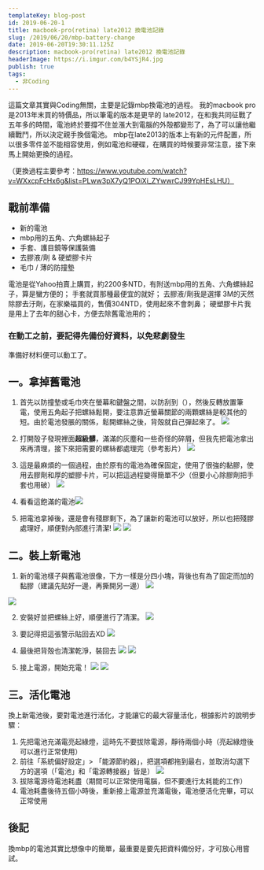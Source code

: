 ```yaml
---
templateKey: blog-post
id: 2019-06-20-1
title: macbook-pro(retina) late2012 換電池記錄
slug: /2019/06/20/mbp-battery-change
date: 2019-06-20T19:30:11.125Z
description: macbook-pro(retina) late2012 換電池記錄
headerImage: https://i.imgur.com/b4YSjR4.jpg
publish: true
tags:
  - 非Coding
---
```


這篇文章其實與Coding無關，主要是記錄mbp換電池的過程。
我的macbook pro是2013年末買的特價品，所以筆電的版本是更早的 late2012，在和我共同征戰了五年多的時間，電池終於要撐不住並漲大到電腦的外殻都變形了，為了可以讓他繼續戰鬥，所以決定親手換個電池。
mbp在late2013的版本上有新的元件配置，所以很多零件並不能相容使用，例如電池和硬碟，在購買的時候要非常注意，接下來馬上開始更換的過程。

（更換過程主要參考：https://www.youtube.com/watch?v=WXxcpFcHx6g&list=PLww3pX7yQ1POiXi_ZYwwrCJ99YpHEsLHU）

## 戰前準備
- 新的電池
- mbp用的五角、六角螺絲起子
- 手套、護目鏡等保護裝備
- 去膠液/劑 & 硬塑膠卡片
- 毛巾 / 薄的防撞墊

電池是從Yahoo拍賣上購買，約2200多NTD，有附送mbp用的五角、六角螺絲起子，算是蠻方便的；
手套就買那種最便宜的就好；
去膠液/劑我是選擇 3M的天然除膠去汙劑，在家樂福買的，售價304NTD，使用起來不會刺鼻；
硬塑膠卡片我是用上了去年的甜心卡，方便去除舊電池用的；

### **在動工之前，要記得先備份好資料，以免悲劇發生**

準備好材料便可以動工了。

## 一。拿掉舊電池
1. 首先以防撞墊或毛巾夾在螢幕和鍵盤之間，以防刮到（），然後反轉放置筆電，使用五角起子把螺絲鬆開，要注意靠近螢幕關節的兩顆螺絲是較其他的短。由於電池發脹的關係，鬆開螺絲之後，背殻就自己彈起來了。
![](https://i.imgur.com/D4vSsvZ.jpg)

2. 打開殻子發現裡面**超級髒**，滿滿的灰塵和一些奇怪的碎屑，但我先把電池拿出來再清理，接下來把需要的螺絲都處理完（參考影片）
![](https://i.imgur.com/t0k1mt7.jpg)

3. 這是最麻煩的一個過程，由於原有的電池為確保固定，使用了很強的黏膠，使用去膠劑和厚的塑膠卡片，可以把這過程變得簡單不少（但要小心除膠劑把手套也用破）
![](https://i.imgur.com/ZaZc4pa.jpg)

4. 看看這飽滿的電池![](https://i.imgur.com/5YpOlyL.jpg)

5. 把電池拿掉後，還是會有殘膠剩下，為了讓新的電池可以放好，所以也把殘膠處理好，順便對內部進行清潔!
![](https://i.imgur.com/YwsUB8F.jpg)
![](https://i.imgur.com/ybgiM4O.jpg)


## 二。裝上新電池
1. 新的電池樣子與舊電池很像，下方一樣是分四小塊，背後也有為了固定而加的黏膠（建議先貼好一邊，再撕開另一邊）
![](https://i.imgur.com/97dKhwD.jpg)

![](https://i.imgur.com/CZ6kM4G.jpg)

2. 安裝好並把螺絲上好，順便進行了清潔。
![](https://i.imgur.com/Hmpo8wU.jpg)

3. 要記得把這張警示貼回去XD
![](https://i.imgur.com/Hmpo8wU.jpg)

4. 最後把背殻也清潔乾淨，裝回去
![](https://i.imgur.com/xCFzwtH.jpg)
![](https://i.imgur.com/B21EEZG.jpg)

5. 接上電源，開始充電！
![](https://i.imgur.com/KVTbtQI.jpg)
![](https://i.imgur.com/KPh98g2.jpg)

## 三。活化電池
換上新電池後，要對電池進行活化，才能讓它的最大容量活化，根據影片的說明步驟：
1. 先把電池充滿電亮起綠燈，這時先不要拔除電源，靜待兩個小時（亮起綠燈後可以進行正常使用）
2. 前往「系統偏好設定」> 「能源節約器」，把選項都拖到最右，並取消勾選下方的選項（「電池」和「電源轉接器」皆是）
![](https://i.imgur.com/jtlDX6J.png)
3. 拔除電源待電池耗盡（期間可以正常使用電腦，但不要進行太耗能的工作）
4. 電池耗盡後待五個小時後，重新接上電源並充滿電後，電池便活化完畢，可以正常使用

## 後記
換mbp的電池其實比想像中的簡單，最重要是要先把資料備份好，才可放心用嘗試。

